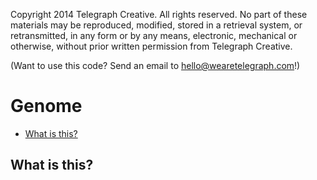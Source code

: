 Copyright 2014 Telegraph Creative. All rights reserved. No part of these materials may be reproduced, modified, stored in a retrieval system, or retransmitted, in any form or by any means, electronic, mechanical or otherwise, without prior written permission from Telegraph Creative.

(Want to use this code? Send an email to hello@wearetelegraph.com!)

Genome
========================


* [What is this?](#what-is-this)

What is this?
-------------